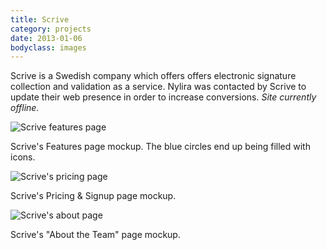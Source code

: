 ```yaml
---
title: Scrive
category: projects
date: 2013-01-06
bodyclass: images
---
```


Scrive is a Swedish company which offers offers electronic signature collection and validation as a service. Nylira was contacted by Scrive to update their web presence in order to increase conversions. *Site currently offline.*

<div class="figure">
  <img src="../assets/images/projects/scrive-01.png" alt="Scrive features page" />
  <div class="figcaption">
    <p>Scrive's Features page mockup. The blue circles end up being filled with icons.</p>
  </div>
</div>

<div class="figure">
  <img src="../assets/images/projects/scrive-03.png" alt="Scrive's pricing page" />
  <div class="figcaption">
    <p>Scrive's Pricing &amp; Signup page mockup. </p>
  </div>
</div>

<div class="figure">
  <img src="../assets/images/projects/scrive-02.png" alt="Scrive's about page" />
  <div class="figcaption">
    <p>Scrive's "About the Team" page mockup. </p>
  </div>
</div>
